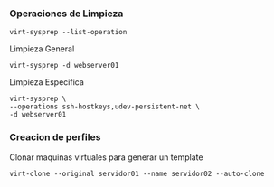 
### Operaciones de Limpieza
```
virt-sysprep --list-operation
```
Limpieza General
```
virt-sysprep -d webserver01
```
Limpieza Especifica
```
virt-sysprep \
--operations ssh-hostkeys,udev-persistent-net \
-d webserver01
```
### Creacion de perfiles
Clonar maquinas virtuales para generar un template
```
virt-clone --original servidor01 --name servidor02 --auto-clone
```